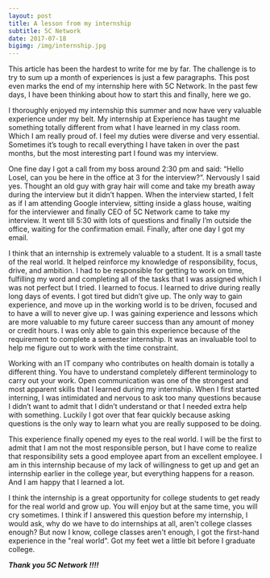 ```yaml
---
layout: post
title: A lesson from my internship 
subtitle: 5C Network
date: 2017-07-18
bigimg: /img/internship.jpg
---
```


This article has been the hardest to write for me by far. The challenge is to try to sum up a month of experiences is just a few paragraphs. This post even marks the end of my internship here with 5C Network. In the past few days, I have been thinking about how to start this and finally, here we go.

I thoroughly enjoyed my internship this summer and now have very valuable experience under my belt. My internship at Experience has taught me something totally different from what I have learned in my class room. Which I am really proud of. I feel my duties were diverse and very essential. Sometimes it’s tough to recall everything I have taken in over the past months, but the most interesting part I found was my interview.

One fine day I got a call from my boss around 2:30 pm and said: “Hello Losel, can you be here in the office at 3 for the interview?”. Nervously I said yes. Thought an old guy with gray hair will come and take my breath away during the interview but it didn’t happen. When the interview started, I felt as if I am attending Google interview, sitting inside a glass house, waiting for the interviewer and finally CEO of 5C Network came to take my interview. It went till 5:30 with lots of questions and finally I’m outside the office, waiting for the confirmation email. Finally, after one day I got my email.

I think that an internship is extremely valuable to a student. It is a small taste of the real world. It helped reinforce my knowledge of responsibility, focus, drive, and ambition. I had to be responsible for getting to work on time, fulfilling my word and completing all of the tasks that I was assigned which I was not perfect but I tried. I learned to focus. I learned to drive during really long days of events. I got tired but didn’t give up. The only way to gain experience, and move up in the working world is to be driven, focused and to have a will to never give up. I was gaining experience and lessons which are more valuable to my future career success than any amount of money or credit hours. I was only able to gain this experience because of the requirement to complete a semester internship. It was an invaluable tool to help me figure out to work with the time constraint. 

Working with an IT company who contributes on health domain is totally a different thing. You have to understand completely different terminology to carry out your work. Open communication was one of the strongest and most apparent skills that I learned during my internship. When I first started interning, I was intimidated and nervous to ask too many questions because I didn’t want to admit that I didn’t understand or that I needed extra help with something. Luckily I got over that fear quickly because asking questions is the only way to learn what you are really supposed to be doing. 

This experience finally opened my eyes to the real world. I will be the first to admit that I am not the most responsible person, but I have come to realize that responsibility sets a good employee apart from an excellent employee. I am in this internship because of my lack of willingness to get up and get an internship earlier in the college year, but everything happens for a reason. And I am happy that I learned a lot. 

I think the internship is a great opportunity for college students to get ready for the real world and grow up. You will enjoy but at the same time, you will cry sometimes. I think if I answered this question before my internship, I would ask, why do we have to do internships at all,  aren't college classes enough? But now I know, college classes aren't enough, I got the first-hand experience in the "real world". Got my feet wet a little bit before I graduate college.

**_Thank you 5C Network !!!!_**
